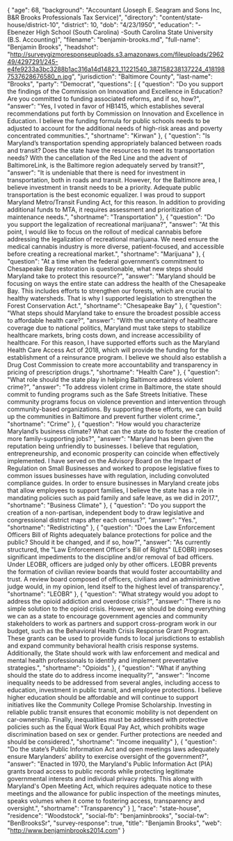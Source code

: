 {
  "age": 68,
  "background": "Accountant (Joseph E. Seagram and Sons Inc, B&R Brooks Professionals Tax Service)",
  "directory": "content/state-house/district-10",
  "district": 10,
  "dob": "4/23/1950",
  "education": "-Ebenezer High School (South Carolina) -South Carolina State University (B.S. Accounting)",
  "filename": "benjamin-brooks.md",
  "full-name": "Benjamin Brooks",
  "headshot": "http://surveygizmoresponseuploads.s3.amazonaws.com/fileuploads/296249/4297291/245-e4fe9233a3bc3288b1ac316a14d14823_11221540_387158238137224_4181987537628676580_n.jpg",
  "jurisdiction": "Baltimore County",
  "last-name": "Brooks",
  "party": "Democrat",
  "questions": [
    {
      "question": "Do you support the findings of the Commission on Innovation and Excellence in Education? Are you committed to funding associated reforms, and if so, how?",
      "answer": "Yes, I voted in favor of HB1415, which establishes several recommendations put forth by Commission on Innovation and Excellence in Education. I believe the funding formula for public schools needs to be adjusted to account for the additional needs of high-risk areas and poverty concentrated communities.",
      "shortname": "Kirwan"
    },
    {
      "question": "Is Maryland’s transportation spending appropriately balanced between roads and transit? Does the state have the resources to meet its transportation needs? With the cancellation of the Red Line and the advent of BaltimoreLink, is the Baltimore region adequately served by transit?",
      "answer": "It is undeniable that there is need for investment in transportation, both in roads and transit. However, for the Baltimore area, I believe investment in transit needs to be a priority. Adequate public transportation is the best economic equalizer. I was proud to support Maryland Metro/Transit Funding Act, for this reason. In addition to providing additional funds to MTA, it requires assessment and prioritization of maintenance needs.",
      "shortname": "Transportation"
    },
    {
      "question": "Do you support the legalization of recreational marijuana?",
      "answer": "At this point, I would like to focus on the rollout of medical cannabis before addressing the legalization of recreational marijuana. We need ensure the medical cannabis industry is more diverse, patient-focused, and accessible before creating a recreational market.",
      "shortname": "Marijuana"
    },
    {
      "question": "At a time when the federal government’s commitment to Chesapeake Bay restoration is questionable, what new steps should Maryland take to protect this resource?",
      "answer": "Maryland should be focusing on ways the entire state can address the health of the Chesapeake Bay. This includes efforts to strengthen our forests, which are crucial to healthy watersheds. That is why I supported legislation to strengthen the Forest Conservation Act.",
      "shortname": "Chesapeake Bay"
    },
    {
      "question": "What steps should Maryland take to ensure the broadest possible access to affordable health care?",
      "answer": "With the uncertainty of healthcare coverage due to national politics, Maryland must take steps to stabilize healthcare markets, bring costs down, and increase accessibility of healthcare. For this reason, I have supported efforts such as the Maryland Health Care Access Act of 2018, which will provide the funding for the establishment of a reinsurance program. I believe we should also establish a Drug Cost Commission to create more accountability and transparency in pricing of prescription drugs.",
      "shortname": "Health Care"
    },
    {
      "question": "What role should the state play in helping Baltimore address violent crime?",
      "answer": "To address violent crime in Baltimore, the state should commit to funding programs such as the Safe Streets Initiative. These community programs focus on violence prevention and intervention through community-based organizations. By supporting these efforts, we can build up the communities in Baltimore and prevent further violent crime.",
      "shortname": "Crime"
    },
    {
      "question": "How would you characterize Maryland’s business climate? What can the state do to foster the creation of more family-supporting jobs?",
      "answer": "Maryland has been given the reputation being unfriendly to businesses. I believe that regulation, entrepreneurship, and economic prosperity can coincide when effectively implemented. I have served on the Advisory Board on the Impact of Regulation on Small Businesses and worked to propose legislative fixes to common issues businesses have with regulation, including convoluted compliance guides.  In order to ensure businesses in Maryland create jobs that allow employees to support families, I believe the state has a role in mandating policies such as paid family and safe leave, as we did in 2017.",
      "shortname": "Business Climate"
    },
    {
      "question": "Do you support the creation of a non-partisan, independent body to draw legislative and congressional district maps after each census?",
      "answer": "Yes.",
      "shortname": "Redistricting"
    },
    {
      "question": "Does the Law Enforcement Officers Bill of Rights adequately balance protections for police and the public? Should it be changed, and if so, how?",
      "answer": "As currently structured, the \"Law Enforcement Officer's Bill of Rights\" (LEOBR) imposes significant impediments to the discipline and/or removal of bad officers. Under LEOBR, officers are judged only by other officers. LEOBR prevents the formation of civilian review boards that would foster accountability and trust. A review board composed of officers, civilians and an administrative judge would, in my opinion, lend itself to the highest level of transparency.",
      "shortname": "LEOBR"
    },
    {
      "question": "What strategy would you adopt to address the opioid addiction and overdose crisis?",
      "answer": "There is no simple solution to the opioid crisis. However, we should be doing everything we can as a state to encourage government agencies and community stakeholders to work as partners and support cross-program work in our budget, such as the Behavioral Health Crisis Response Grant Program. These grants can be used to provide funds to local jurisdictions to establish and expand community behavioral health crisis response systems. Additionally, the State should work with law enforcement and medical and mental health professionals to identify and implement preventative strategies.",
      "shortname": "Opioids"
    },
    {
      "question": "What if anything should the state do to address income inequality?",
      "answer": "Income inequality needs to be addressed from several angles, including access to education, investment in public transit, and employee protections. I believe higher education should be affordable and will continue to support initiatives like the Community College Promise Scholarship. Investing in reliable public transit ensures that economic mobility is not dependent on car-ownership. Finally, inequalities must be addressed with protective policies such as the Equal Work Equal Pay Act, which prohibits wage discrimination based on sex or gender. Further protections are needed and should be considered.",
      "shortname": "Income inequality"
    },
    {
      "question": "Do the state’s Public Information Act and open meetings laws adequately ensure Marylanders’ ability to exercise oversight of the government?",
      "answer": "Enacted in 1970, the Maryland's Public Information Act (PIA) grants broad access to public records while protecting legitimate governmental interests and individual privacy rights. This along with Maryland's Open Meeting Act, which requires adequate notice to these meetings and the allowance for public inspection of the meetings minutes, speaks volumes when it come to fostering access, transparency and oversight.",
      "shortname": "Transparency"
    }
  ],
  "race": "state-house",
  "residence": "Woodstock",
  "social-fb": "benjaminbrooks",
  "social-tw": "BenBrooksSr",
  "survey-response": true,
  "title": "Benjamin Brooks",
  "web": "http://www.benjaminbrooks2014.com"
}
